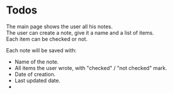# Todos
The main page shows the user all his notes.</br>
The user can create a note, give it a name and a list of items.</br>
Each item can be checked or not.</br>

Each note will be saved with:
- Name of the note.
- All items the user wrote, with "checked" / "not checked" mark.
- Date of creation.
- Last updated date.
-